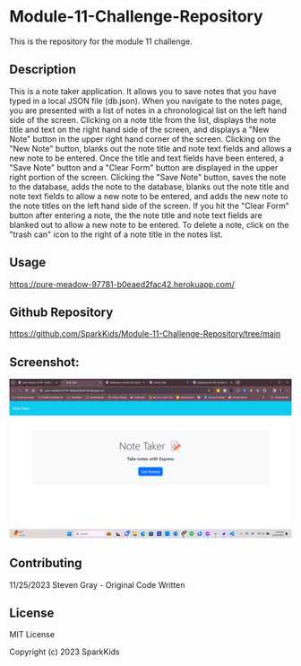 # Module-11-Challenge-Repository
This is the repository for the module 11 challenge.
## Description
This is a note taker application. It allows you to save notes that you have typed in a local JSON file (db.json). When you navigate to the notes page, you are presented with a list of notes in a chronological list on the left hand side of the screen. Clicking on a note title from the list, displays the note title and text on the right hand side of the screen, and displays a "New Note" button in the upper right hand corner of the screen. Clicking on the "New Note" button, blanks out the note title and note text fields and allows a new note to be entered. Once the title and text fields have been entered, a "Save Note" button and a "Clear Form" button are displayed in the upper right portion of the screen. Clicking the "Save Note" button, saves the note to the database, adds the note to the database, blanks out the note title and note text fields to allow a new note to be entered, and adds the new note to the note titles on the left hand side of the screen.  If you hit the "Clear Form" button after entering a note, the the note title and note text fields are blanked out to allow a new note to be entered. To delete a note, click on the "trash can" icon to the right of a note title in the notes list.
## Usage

https://pure-meadow-97781-b0eaed2fac42.herokuapp.com/

## Github Repository
https://github.com/SparkKids/Module-11-Challenge-Repository/tree/main

## Screenshot:
![Application Screenshot](image.png)

## Contributing

11/25/2023 Steven Gray - Original Code Written

## License

MIT License

Copyright (c) 2023 SparkKids
